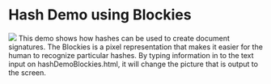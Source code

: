 # Hash Demo using Blockies
<img src='./blockies.png'>
This demo shows how hashes can be used to create document signatures. The Blockies is a pixel representation that makes it easier for the human to recognize particular hashes.
By typing information in to the text input on hashDemoBlockies.html, it will change the picture that is output to the screen. 
